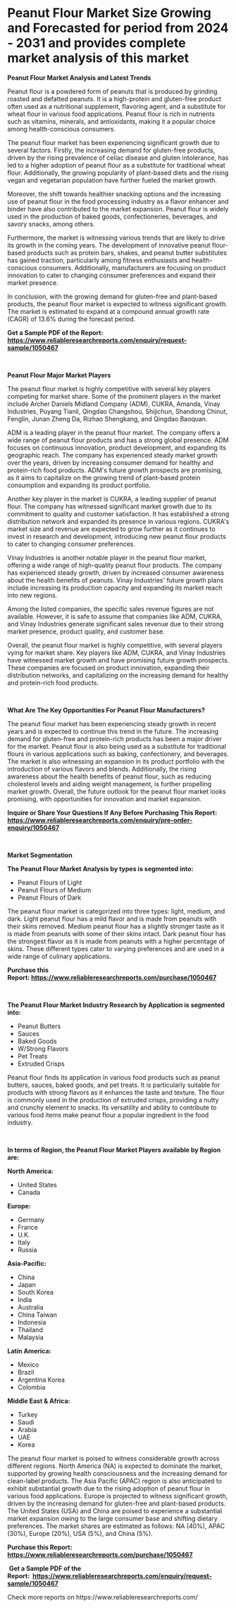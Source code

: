 <p><h1>Peanut Flour Market Size Growing and Forecasted for period from 2024 - 2031 and provides complete market analysis of this market</h1></p><p><strong>Peanut Flour Market Analysis and Latest Trends</strong></p>
<p><p>Peanut flour is a powdered form of peanuts that is produced by grinding roasted and defatted peanuts. It is a high-protein and gluten-free product often used as a nutritional supplement, flavoring agent, and a substitute for wheat flour in various food applications. Peanut flour is rich in nutrients such as vitamins, minerals, and antioxidants, making it a popular choice among health-conscious consumers.</p><p>The peanut flour market has been experiencing significant growth due to several factors. Firstly, the increasing demand for gluten-free products, driven by the rising prevalence of celiac disease and gluten intolerance, has led to a higher adoption of peanut flour as a substitute for traditional wheat flour. Additionally, the growing popularity of plant-based diets and the rising vegan and vegetarian population have further fueled the market growth.</p><p>Moreover, the shift towards healthier snacking options and the increasing use of peanut flour in the food processing industry as a flavor enhancer and binder have also contributed to the market expansion. Peanut flour is widely used in the production of baked goods, confectioneries, beverages, and savory snacks, among others.</p><p>Furthermore, the market is witnessing various trends that are likely to drive its growth in the coming years. The development of innovative peanut flour-based products such as protein bars, shakes, and peanut butter substitutes has gained traction, particularly among fitness enthusiasts and health-conscious consumers. Additionally, manufacturers are focusing on product innovation to cater to changing consumer preferences and expand their market presence.</p><p>In conclusion, with the growing demand for gluten-free and plant-based products, the peanut flour market is expected to witness significant growth. The market is estimated to expand at a compound annual growth rate (CAGR) of 13.6% during the forecast period.</p></p>
<p><strong>Get a Sample PDF of the Report:&nbsp; <a href="https://www.reliableresearchreports.com/enquiry/request-sample/1050467">https://www.reliableresearchreports.com/enquiry/request-sample/1050467</a></strong></p>
<p>&nbsp;</p>
<p><strong>Peanut Flour Major Market Players</strong></p>
<p><p>The peanut flour market is highly competitive with several key players competing for market share. Some of the prominent players in the market include Archer Daniels Midland Company (ADM), CUKRA, Amanda, Vinay Industries, Puyang Tianli, Qingdao Changshou, Shijichun, Shandong Chinut, Fenglin, Junan Zheng Da, Rizhao Shengkang, and Qingdao Baoquan.</p><p>ADM is a leading player in the peanut flour market. The company offers a wide range of peanut flour products and has a strong global presence. ADM focuses on continuous innovation, product development, and expanding its geographic reach. The company has experienced steady market growth over the years, driven by increasing consumer demand for healthy and protein-rich food products. ADM's future growth prospects are promising, as it aims to capitalize on the growing trend of plant-based protein consumption and expanding its product portfolio.</p><p>Another key player in the market is CUKRA, a leading supplier of peanut flour. The company has witnessed significant market growth due to its commitment to quality and customer satisfaction. It has established a strong distribution network and expanded its presence in various regions. CUKRA's market size and revenue are expected to grow further as it continues to invest in research and development, introducing new peanut flour products to cater to changing consumer preferences.</p><p>Vinay Industries is another notable player in the peanut flour market, offering a wide range of high-quality peanut flour products. The company has experienced steady growth, driven by increased consumer awareness about the health benefits of peanuts. Vinay Industries' future growth plans include increasing its production capacity and expanding its market reach into new regions.</p><p>Among the listed companies, the specific sales revenue figures are not available. However, it is safe to assume that companies like ADM, CUKRA, and Vinay Industries generate significant sales revenue due to their strong market presence, product quality, and customer base.</p><p>Overall, the peanut flour market is highly competitive, with several players vying for market share. Key players like ADM, CUKRA, and Vinay Industries have witnessed market growth and have promising future growth prospects. These companies are focused on product innovation, expanding their distribution networks, and capitalizing on the increasing demand for healthy and protein-rich food products.</p></p>
<p>&nbsp;</p>
<p><strong>What Are The Key Opportunities For Peanut Flour Manufacturers?</strong></p>
<p><p>The peanut flour market has been experiencing steady growth in recent years and is expected to continue this trend in the future. The increasing demand for gluten-free and protein-rich products has been a major driver for the market. Peanut flour is also being used as a substitute for traditional flours in various applications such as baking, confectionery, and beverages. The market is also witnessing an expansion in its product portfolio with the introduction of various flavors and blends. Additionally, the rising awareness about the health benefits of peanut flour, such as reducing cholesterol levels and aiding weight management, is further propelling market growth. Overall, the future outlook for the peanut flour market looks promising, with opportunities for innovation and market expansion.</p></p>
<p><strong>Inquire or Share Your Questions If Any Before Purchasing This Report: <a href="https://www.reliableresearchreports.com/enquiry/pre-order-enquiry/1050467">https://www.reliableresearchreports.com/enquiry/pre-order-enquiry/1050467</a></strong></p>
<p>&nbsp;</p>
<p><strong>Market Segmentation</strong></p>
<p><strong>The Peanut Flour Market Analysis by types is segmented into:</strong></p>
<p><ul><li>Peanut Flours of Light</li><li>Peanut Flours of Medium</li><li>Peanut Flours of Dark</li></ul></p>
<p><p>The peanut flour market is categorized into three types: light, medium, and dark. Light peanut flour has a mild flavor and is made from peanuts with their skins removed. Medium peanut flour has a slightly stronger taste as it is made from peanuts with some of their skins intact. Dark peanut flour has the strongest flavor as it is made from peanuts with a higher percentage of skins. These different types cater to varying preferences and are used in a wide range of culinary applications.</p></p>
<p><strong>Purchase this Report:&nbsp;<a href="https://www.reliableresearchreports.com/purchase/1050467">https://www.reliableresearchreports.com/purchase/1050467</a></strong></p>
<p>&nbsp;</p>
<p><strong>The Peanut Flour Market Industry Research by Application is segmented into:</strong></p>
<p><ul><li>Peanut Butters</li><li>Sauces</li><li>Baked Goods</li><li>W/Strong Flavors</li><li>Pet Treats</li><li>Extruded Crisps</li></ul></p>
<p><p>Peanut flour finds its application in various food products such as peanut butters, sauces, baked goods, and pet treats. It is particularly suitable for products with strong flavors as it enhances the taste and texture. The flour is commonly used in the production of extruded crisps, providing a nutty and crunchy element to snacks. Its versatility and ability to contribute to various food items make peanut flour a popular ingredient in the food industry.</p></p>
<p>&nbsp;</p>
<p><strong>In terms of Region, the Peanut Flour Market Players available by Region are:</strong></p>
<p>
    <p> <strong> North America: </strong>
        <ul>
            <li>United States</li>
            <li>Canada</li>
        </ul>
        </p> 
    <p> <strong> Europe: </strong>
        <ul>
            <li>Germany</li>
            <li>France</li>
            <li>U.K.</li>
            <li>Italy</li>
            <li>Russia</li>
        </ul>
        </p> 
    <p> <strong> Asia-Pacific: </strong>
        <ul>
            <li>China</li>
            <li>Japan</li>
            <li>South Korea</li>
            <li>India</li>
            <li>Australia</li>
            <li>China Taiwan</li>
            <li>Indonesia</li>
            <li>Thailand</li>
            <li>Malaysia</li>
        </ul>
        </p> 
    <p> <strong> Latin America: </strong>
        <ul>
            <li>Mexico</li>
            <li>Brazil</li>
            <li>Argentina Korea</li>
            <li>Colombia</li>
        </ul>
        </p> 
    <p> <strong> Middle East & Africa: </strong>
        <ul>
            <li>Turkey</li>
            <li>Saudi</li>
            <li>Arabia</li>
            <li>UAE</li>
            <li>Korea</li>
        </ul>
    </p>
    </p>
<p><p>The peanut flour market is poised to witness considerable growth across different regions. North America (NA) is expected to dominate the market, supported by growing health consciousness and the increasing demand for clean-label products. The Asia Pacific (APAC) region is also anticipated to exhibit substantial growth due to the rising adoption of peanut flour in various food applications. Europe is projected to witness significant growth, driven by the increasing demand for gluten-free and plant-based products. The United States (USA) and China are poised to experience a substantial market expansion owing to the large consumer base and shifting dietary preferences. The market shares are estimated as follows: NA (40%), APAC (30%), Europe (20%), USA (5%), and China (5%).</p></p>
<p><strong>Purchase this Report: <a href="https://www.reliableresearchreports.com/purchase/1050467">https://www.reliableresearchreports.com/purchase/1050467</a></strong></p>
<p>&nbsp;<strong>Get a Sample PDF of the Report:&nbsp;&nbsp;<a href="https://www.reliableresearchreports.com/enquiry/request-sample/1050467">https://www.reliableresearchreports.com/enquiry/request-sample/1050467</a></strong></p>
<p><strong></strong></p>
<p>Check more reports on https://www.reliableresearchreports.com/</p>